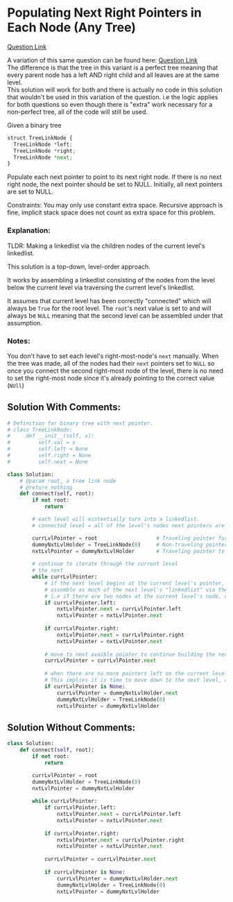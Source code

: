 # Populating Next Right Pointers in Each Node (Any Tree)

[Question Link](https://leetcode.com/explore/learn/card/data-structure-tree/133/conclusion/1016/)

A variation of this same question can be found here:
[Question Link](https://leetcode.com/explore/learn/card/data-structure-tree/133/conclusion/994/)  
The difference is that the tree in this variant is a perfect tree meaning that every parent node has a left AND right child and all leaves are at the same level.  
This solution will work for both and there is actually no code in this solution that wouldn't be used in this variation of the question.
i.e the logic applies for both questions so even though there is "extra" work necessary for a non-perfect tree, all of the code will still be used.

Given a binary tree
```Python
struct TreeLinkNode {
  TreeLinkNode *left;
  TreeLinkNode *right;
  TreeLinkNode *next;
}
```

Populate each next pointer to point to its next right node. If there is no next right node, the next pointer should be set to NULL.
Initially, all next pointers are set to NULL.

Constraints:
You may only use constant extra space.
Recursive approach is fine, implicit stack space does not count as extra space for this problem.

### Explanation:
TLDR: Making a linkedlist via the children nodes of the current level's linkedlist.

This solution is a top-down, level-order approach.  

It works by assembling a linkedlist consisting of the nodes from the level below the current level via traversing the current level's linkedlist.  

It assumes that current level has been correctly "connected" which will always be `True` for the root level. The `root`'s next value is set to and will always be `NULL` meaning that the second level can be assembled under that assumption.


### Notes:
You don't have to set each level's right-most-node's `next` manually. When the tree was made, all of the nodes had their `next` pointers set to `NULL` so once you connect the second right-most node of the level, there is no need to set the right-most node since it's already pointing to the correct value (`NUll`)


## Solution With Comments:
```Python
# Definition for binary tree with next pointer.
# class TreeLinkNode:
#     def __init__(self, x):
#         self.val = x
#         self.left = None
#         self.right = None
#         self.next = None

class Solution:
    # @param root, a tree link node
    # @return nothing
    def connect(self, root):
        if not root:
            return

        # each level will esstentially turn into a linkedlist.
        # connected level = all of the level's nodes next pointers are properly set

        currLvlPointer = root                   # Traveling pointer for the current level
        dummyNxtLvlHolder = TreeLinkNode(0)     # Non-traveling pointer to hold the front of the next level as its next
        nxtLvlPointer = dummyNxtLvlHolder       # Traveling pointer to build the connection of the next level's nodes.
        
        # continue to iterate through the current level
        # the next
        while currLvlPointer:
        	# if the next level begins at the current level's pointer, the dummyNxtLvlHolder will hold this node at the dummyNxtLvlHolder's next
        	# assemble as much of the next level's "linkedlist" via the current node. 
        	# i.e if there are two nodes at the current level's node, connect them both in the next level's "linkedlist"
            if currLvlPointer.left:
                nxtLvlPointer.next = currLvlPointer.left
                nxtLvlPointer = nxtLvlPointer.next
        
            if currLvlPointer.right:
                nxtLvlPointer.next = currLvlPointer.right
                nxtLvlPointer = nxtLvlPointer.next
            
            # move to next avaible pointer to continue building the next level's "linkedlist"
            currLvlPointer = currLvlPointer.next
            
            # when there are no more pointers left on the current level, it can be concluded that the next level's nodes have ALL been connected
            # This implies it is time to move down to the next level, and assemble the next level's, next level's "linkedlist" 
            if currLvlPointer is None:
                currLvlPointer = dummyNxtLvlHolder.next
                dummyNxtLvlHolder = TreeLinkNode(0)
                nxtLvlPointer = dummyNxtLvlHolder
```

## Solution Without Comments:
```Python
class Solution:
    def connect(self, root):
        if not root:
            return

        currLvlPointer = root
        dummyNxtLvlHolder = TreeLinkNode(0)
        nxtLvlPointer = dummyNxtLvlHolder
        
        while currLvlPointer:
            if currLvlPointer.left:
                nxtLvlPointer.next = currLvlPointer.left
                nxtLvlPointer = nxtLvlPointer.next
        
            if currLvlPointer.right:
                nxtLvlPointer.next = currLvlPointer.right
                nxtLvlPointer = nxtLvlPointer.next
            
            currLvlPointer = currLvlPointer.next
            
            if currLvlPointer is None:
                currLvlPointer = dummyNxtLvlHolder.next
                dummyNxtLvlHolder = TreeLinkNode(0)
                nxtLvlPointer = dummyNxtLvlHolder
```